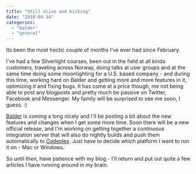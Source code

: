 ```yaml
---
title: "Still alive and kicking"
date: "2010-04-14"
categories: 
  - "balder"
  - "general"
---
```


Its been the most hectic couple of months I've ever had since February. 

I've had a few Silverlight courses, been out in the field at all kinda customers, traveling across Norway, doing talks at user groups and at the same time doing some moonlighting for a U.S. based company - and during this time, working hard on Balder and getting more and more features in it, optimizing it and fixing bugs. It has come at a price though, me not being able to post any blogposts and pretty much be passive on Twitter, Facebook and Messenger. My family will be surprised to see me soon, I guess. :) 

[Balder](http://balder.codeplex.com) is coming a long nicely and I'll be posting a bit about the new features and changes when I get some more time. Soon there will be a new official release, and I'm working on getting together a continuous integration server that will also do nightly builds and push them automatically to [Codeplex](http://www.codeplex.com). Just have to decide which platform I want to run it on - Mac or Windows. 

So until then, have patience with my blog - I'll return and put out quite a few articles I have running around in my brain.
